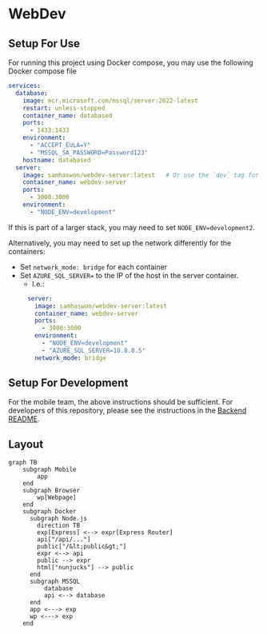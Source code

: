 # WebDev

## Setup For Use

For running this project using Docker compose, you may use the following Docker compose file

```yaml
services:
  database:
    image: mcr.microsoft.com/mssql/server:2022-latest
    restart: unless-stopped
    container_name: databased
    ports:
      - 1433:1433
    environment:
      - "ACCEPT_EULA=Y"
      - "MSSQL_SA_PASSWORD=Password123"
    hostname: databased
  server:
    image: samhaswon/webdev-server:latest   # Or use the `dev` tag for the latest changes
    container_name: webdev-server
    ports:
      - 3000:3000
    environment:
      - "NODE_ENV=development"
```

If this is part of a larger stack, you may need to set `NODE_ENV=development2`.

Alternatively, you may need to set up the network differently for the containers:

- Set `network_mode: bridge` for each container
- Set `AZURE_SQL_SERVER=` to the IP of the host in the server container. 
  - I.e.:
  ```yaml
    server:
      image: samhaswon/webdev-server:latest
      container_name: webdev-server
      ports:
        - 3000:3000
      environment:
        - "NODE_ENV=development"
        - "AZURE_SQL_SERVER=10.8.0.5"
      network_mode: bridge
    ```

## Setup For Development

For the mobile team, the above instructions should be sufficient. For developers of this repository, please see the instructions in the [Backend README](./backend/README.md).

## Layout

```mermaid 
graph TB
    subgraph Mobile 
        app
    end
    subgraph Browser 
        wp[Webpage]
    end
    subgraph Docker
      subgraph Node.js
        direction TB
        exp[Express] <--> expr[Express Router]
        api["/api/..."]
        public["/&lt;public&gt;"]
        expr <--> api
        public --> expr
        html["nunjucks"] --> public
      end
      subgraph MSSQL 
          database
          api <--> database
      end
      app <---> exp
      wp <---> exp
    end
```
